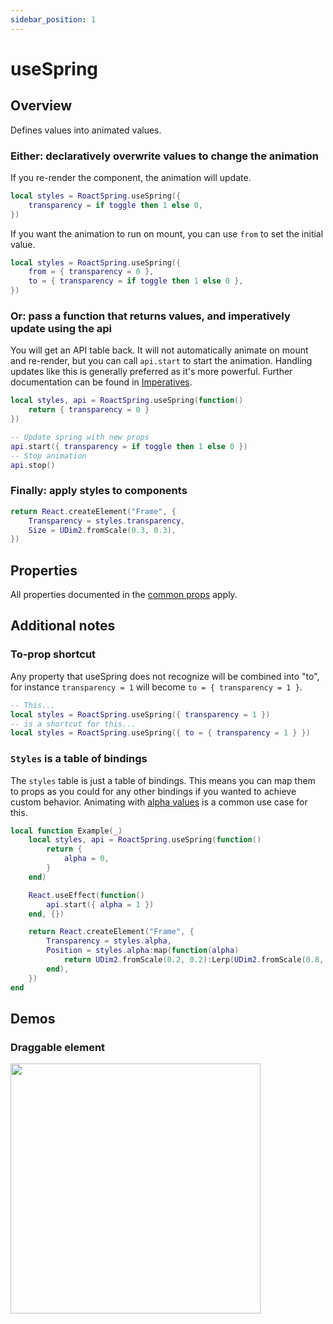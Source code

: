 ```yaml
---
sidebar_position: 1
---
```


# useSpring

## Overview

Defines values into animated values.

### Either: declaratively overwrite values to change the animation

If you re-render the component, the animation will update.

```lua
local styles = RoactSpring.useSpring({
    transparency = if toggle then 1 else 0,
})
```

If you want the animation to run on mount, you can use `from` to set the initial value.

```lua
local styles = RoactSpring.useSpring({
    from = { transparency = 0 },
    to = { transparency = if toggle then 1 else 0 },
})
```

### Or: pass a function that returns values, and imperatively update using the api

You will get an API table back. It will not automatically animate on mount and re-render, but you can call `api.start` to start the animation. Handling updates like this is generally preferred as it's more powerful. Further documentation can be found in [Imperatives](/docs/common/imperatives).

```lua
local styles, api = RoactSpring.useSpring(function()
    return { transparency = 0 }
})

-- Update spring with new props
api.start({ transparency = if toggle then 1 else 0 })
-- Stop animation
api.stop()
```

### Finally: apply styles to components

```lua
return React.createElement("Frame", {
    Transparency = styles.transparency,
    Size = UDim2.fromScale(0.3, 0.3),
})
```

## Properties

All properties documented in the [common props](/docs/common/props) apply.

## Additional notes

### To-prop shortcut
Any property that useSpring does not recognize will be combined into "to", for instance `transparency = 1` will become `to = { transparency = 1 }`.

```lua
-- This...
local styles = RoactSpring.useSpring({ transparency = 1 })
-- is a shortcut for this...
local styles = RoactSpring.useSpring({ to = { transparency = 1 } })
```

### `Styles` is a table of bindings

The `styles` table is just a table of bindings. This means you can map them to props as you could for any other bindings if you wanted to achieve custom behavior. Animating with [alpha values](/docs/Additional%20Notes#thinking-in-alpha-values) is a common use case for this.

```lua
local function Example(_)
    local styles, api = RoactSpring.useSpring(function()
        return {
            alpha = 0,
        }
    end)

    React.useEffect(function()
        api.start({ alpha = 1 })
    end, {})

	return React.createElement("Frame", {
        Transparency = styles.alpha,
        Position = styles.alpha:map(function(alpha)
            return UDim2.fromScale(0.2, 0.2):Lerp(UDim2.fromScale(0.8, 0.2), alpha)
        end),
    })
end
```

## Demos

### Draggable element

<a href="https://github.com/chriscerie/roact-spring/blob/main/stories/hooks/useSpringDrag.story.lua">
  <img src="https://media.giphy.com/media/R2bJ57MNTdP7vmP6Ez/giphy.gif" width="400" />
</a>